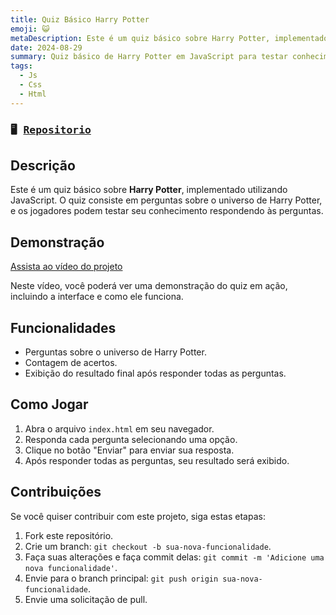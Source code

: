 ```yaml
---
title: Quiz Básico Harry Potter
emoji: 😺
metaDescription: Este é um quiz básico sobre Harry Potter, implementado utilizando JavaScript. O quiz consiste em perguntas sobre o universo de Harry Potter, e os jogadores podem testar seu conhecimento respondendo às perguntas.
date: 2024-08-29
summary: Quiz básico de Harry Potter em JavaScript para testar conhecimentos sobre a série.
tags:
  - Js
  - Css
  - Html
---
```


### <pre>🖥 [Repositorio](https://github.com/Nugguet/quiz_harry_potter)</pre>

## Descrição

Este é um quiz básico sobre **Harry Potter**, implementado utilizando JavaScript. O quiz consiste em perguntas sobre o universo de Harry Potter, e os jogadores podem testar seu conhecimento respondendo às perguntas.

## Demonstração

[Assista ao vídeo do projeto](https://github.com/Nugguet/quiz_harry_potter/assets/32404276/9f918564-a3aa-44e4-9c5f-37492f395e1e)

Neste vídeo, você poderá ver uma demonstração do quiz em ação, incluindo a interface e como ele funciona.

## Funcionalidades

- Perguntas sobre o universo de Harry Potter.
- Contagem de acertos.
- Exibição do resultado final após responder todas as perguntas.

## Como Jogar

1. Abra o arquivo `index.html` em seu navegador.
2. Responda cada pergunta selecionando uma opção.
3. Clique no botão "Enviar" para enviar sua resposta.
4. Após responder todas as perguntas, seu resultado será exibido.

## Contribuições

Se você quiser contribuir com este projeto, siga estas etapas:

1. Fork este repositório.
2. Crie um branch: `git checkout -b sua-nova-funcionalidade`.
3. Faça suas alterações e faça commit delas: `git commit -m 'Adicione uma nova funcionalidade'`.
4. Envie para o branch principal: `git push origin sua-nova-funcionalidade`.
5. Envie uma solicitação de pull.
